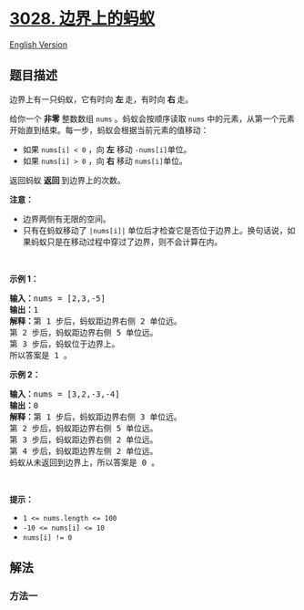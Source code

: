 # [3028. 边界上的蚂蚁](https://leetcode.cn/problems/ant-on-the-boundary)

[English Version](/solution/3000-3099/3028.Ant%20on%20the%20Boundary/README_EN.md)

## 题目描述

<!-- 这里写题目描述 -->

<p>边界上有一只蚂蚁，它有时向 <strong>左 </strong>走，有时向 <strong>右 </strong>走。</p>

<p>给你一个 <strong>非零</strong> 整数数组 <code>nums</code> 。蚂蚁会按顺序读取 <code>nums</code> 中的元素，从第一个元素开始直到结束。每一步，蚂蚁会根据当前元素的值移动：</p>

<ul>
	<li>如果 <code>nums[i] &lt; 0</code> ，向 <strong>左</strong> 移动<!-- notionvc: 55fee232-4fc9-445f-952a-f1b979415864 --> <code>-nums[i]</code>单位。</li>
	<li>如果 <code>nums[i] &gt; 0</code> ，向 <strong>右</strong> 移动 <code>nums[i]</code>单位。</li>
</ul>

<p>返回蚂蚁 <strong>返回 </strong>到边界上的次数。</p>

<p><strong>注意：</strong></p>

<ul>
	<li>边界两侧有无限的空间。</li>
	<li>只有在蚂蚁移动了 <code>|nums[i]|</code> 单位后才检查它是否位于边界上。换句话说，如果蚂蚁只是在移动过程中穿过了边界，则不会计算在内。<!-- notionvc: 5ff95338-8634-4d02-a085-1e83c0be6fcd --></li>
</ul>

<p>&nbsp;</p>

<p><strong class="example">示例 1：</strong></p>

<pre>
<strong>输入：</strong>nums = [2,3,-5]
<strong>输出：</strong>1
<strong>解释：</strong>第 1 步后，蚂蚁距边界右侧 2 单位远<!-- notionvc: 61ace51c-559f-4bc6-800f-0a0db2540433 -->。
第 2 步后，蚂蚁距边界右侧 5 单位远<!-- notionvc: 61ace51c-559f-4bc6-800f-0a0db2540433 -->。
第 3 步后，蚂蚁位于边界上。
所以答案是 1 。
</pre>

<p><strong class="example">示例 2：</strong></p>

<pre>
<strong>输入：</strong>nums = [3,2,-3,-4]
<strong>输出：</strong>0
<strong>解释：</strong>第 1 步后，蚂蚁距边界右侧 3 单位远<!-- notionvc: 61ace51c-559f-4bc6-800f-0a0db2540433 -->。
第 2 步后，蚂蚁距边界右侧 5 单位远<!-- notionvc: 61ace51c-559f-4bc6-800f-0a0db2540433 -->。
第 3 步后，蚂蚁距边界右侧 2 单位远<!-- notionvc: 61ace51c-559f-4bc6-800f-0a0db2540433 -->。
第 4 步后，蚂蚁距边界左侧 2 单位远<!-- notionvc: 61ace51c-559f-4bc6-800f-0a0db2540433 -->。
蚂蚁从未返回到边界上，所以答案是 0 。
</pre>

<p>&nbsp;</p>

<p><strong>提示：</strong></p>

<ul>
	<li><code>1 &lt;= nums.length &lt;= 100</code></li>
	<li><code>-10 &lt;= nums[i] &lt;= 10</code></li>
	<li><code>nums[i] != 0</code></li>
</ul>

## 解法

### 方法一

<!-- tabs:start -->

```python

```

```java

```

```cpp

```

```go

```

<!-- tabs:end -->

<!-- end -->
